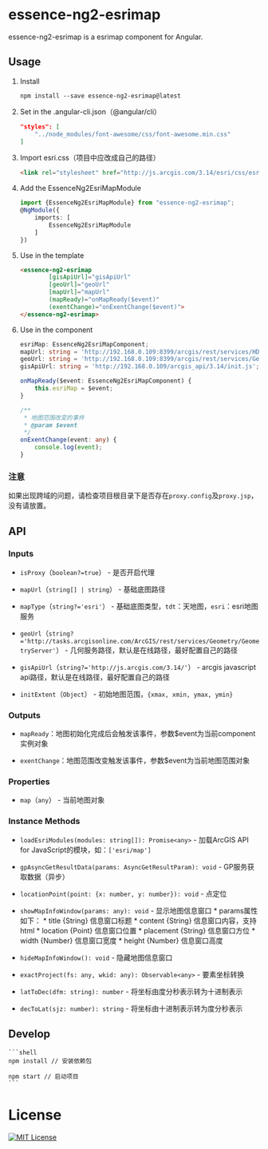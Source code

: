 # essence-ng2-esrimap

essence-ng2-esrimap is a esrimap component for Angular.

## Usage

1. Install

	```shell
	npm install --save essence-ng2-esrimap@latest
	```

2. Set in the .angular-cli.json（@angular/cli）

	```json
    "styles": [
        "../node_modules/font-awesome/css/font-awesome.min.css"
    ]
	```
	
3. Import esri.css（项目中应改成自己的路径）

	```html
	<link rel="stylesheet" href="http://js.arcgis.com/3.14/esri/css/esri.css">
	```

4. Add the EssenceNg2EsriMapModule

	```typescript
	import {EssenceNg2EsriMapModule} from "essence-ng2-esrimap";
	@NgModule({
	    imports: [
	        EssenceNg2EsriMapModule
	    ]
	})
	```

5. Use in the template

	```html
    <essence-ng2-esrimap
            [gisApiUrl]="gisApiUrl"
            [geoUrl]="geoUrl"
            [mapUrl]="mapUrl"
            (mapReady)="onMapReady($event)"
            (exentChange)="onExentChange($event)">
    </essence-ng2-esrimap>
	```

6. Use in the component

	```typescript
    esriMap: EssenceNg2EsriMapComponent;
    mapUrl: string = 'http://192.168.0.109:8399/arcgis/rest/services/HD_BASEMAP/MapServer';
    geoUrl: string = 'http://192.168.0.109:8399/arcgis/rest/services/Geometry/GeometryServer';
    gisApiUrl: string = 'http://192.168.0.109/arcgis_api/3.14/init.js';

    onMapReady($event: EssenceNg2EsriMapComponent) {
        this.esriMap = $event;
    }

    /**
     * 地图范围改变的事件
     * @param $event
     */
    onExentChange(event: any) {
        console.log(event);
    }
	```

### 注意

如果出现跨域的问题，请检查项目根目录下是否存在`proxy.config`及`proxy.jsp`，没有请放置。

## API

### Inputs

- `isProxy`（`boolean?=true`） - 是否开启代理

- `mapUrl`（`string[] | string`） - 基础底图路径

- `mapType`（`string?='esri'`） - 基础底图类型，`tdt`：天地图，`esri`：esri地图服务

- `geoUrl`（`string?='http://tasks.arcgisonline.com/ArcGIS/rest/services/Geometry/GeometryServer'`） - 几何服务路径，默认是在线路径，最好配置自己的路径

- `gisApiUrl`（`string?='http://js.arcgis.com/3.14/'`） - arcgis javascript api路径，默认是在线路径，最好配置自己的路径

- `initExtent`（`Object`） - 初始地图范围，`{xmax, xmin, ymax, ymin}`

### Outputs

- `mapReady`：地图初始化完成后会触发该事件，参数$event为当前component实例对象

- `exentChange`：地图范围改变触发该事件，参数$event为当前地图范围对象

### Properties

- `map`（`any`） - 当前地图对象

### Instance Methods

- `loadEsriModules(modules: string[]): Promise<any>` - 加载ArcGIS API for JavaScript的模块，如：`['esri/map']`

- `gpAsyncGetResultData(params: AsyncGetResultParam): void` - GP服务获取数据（异步）

- `locationPoint(point: {x: number, y: number}): void` - 点定位

- `showMapInfoWindow(params: any): void` - 显示地图信息窗口
         * params属性如下：
         * title {String} 信息窗口标题
         * content {String} 信息窗口内容，支持html
         * location {Point} 信息窗口位置
         * placement {String} 信息窗口方位
         * width {Number} 信息窗口宽度
         * height {Number} 信息窗口高度

- `hideMapInfoWindow(): void` - 隐藏地图信息窗口

- `exactProject(fs: any, wkid: any): Observable<any>` - 要素坐标转换

- `latToDec(dfm: string): number` - 将坐标由度分秒表示转为十进制表示

- `decToLat(sjz: number): string` - 将坐标由十进制表示转为度分秒表示

## Develop

	```shell
	npm install // 安装依赖包
	
	npm start // 启动项目
	```

# License

[![MIT License](https://img.shields.io/badge/license-MIT-blue.svg?style=flat)](/LICENSE)
